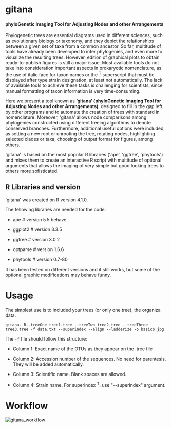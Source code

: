 # gitana
#### phyloGenetic Imaging Tool for Adjusting Nodes and other Arrangements

Phylogenetic trees are essential diagrams used in different sciences, such as evolutionary biology or taxonomy, and they depict the relationships between a given set of taxa from a common ancestor. So far, multitude of tools have already been developed to infer phylogenies, and even more to visualize the resulting trees. However, edition of graphical plots to obtain ready-to-publish figures is still a major issue. Most available tools do not take into consideration important aspects in prokaryotic nomenclature, as the use of italic face for taxon names or the <sup>T</sup> superscript that must be displayed after type strain designation, at least not automatically. The lack of available tools to achieve these tasks is challenging for scientists, since manual formatting of taxon information is very time-consuming. 

Here we present a tool known as **‘gitana’ (phyloGenetic Imaging Tool for Adjusting Nodes and other Arrangements)**, designed to fill in the gap left by other programs and to automate the creation of trees with standard in nomenclature. Moreover, 'gitana' allows node comparisons among phylogenies constructed using different treeing algorithms to denote conserved branches. Furthermore, additional useful options were included, as setting a new root or unrooting the tree, rotating nodes, highlighting selected clades or taxa, choosing of output format for figures, among others.

'gitana' is based on the most popular R libraries ('ape', 'ggtree', 'phytools') and mixes them to create an interactive R script with multitude of optional arguments that allows the imaging of very simple but good looking trees to others more sofisticated.


## R Libraries and version 
'gitana' was created on R version 4.1.0. 

The fellowing libraries are needed for the code. 

- ape # version 5.5 
behave 
- ggplot2  # version 3.3.5

- ggtree  # version 3.0.2

- optparse # version 1.6.6

- phytools # version 0.7-80

It has been tested on different versions and it still works, but some of the optional graphic modifications may behave funny. 

# Usage

The simplest use is to included your trees (or only one tree), the organiza data. 

`gitana. R--treeOne tree1.tree --treeTwo tree2.tree --treeThree tree3.tree -f data.txt --superindex --align --ladderize -o basico.jpg`

The `-f` file should follow this structure: 

- Column 1: Exact name of the OTUs as they appear on the .tree file

- Column 2: Accession number of the sequences. No need for parentesis. They will be added automatically. 

- Column 3: Scientific name. Blank spaces are allowed. 

- Column 4: Strain name. For superindex <sup>T</sup>, use "--superindex" argument.

# Workflow
![gitana_workflow](https://user-images.githubusercontent.com/94676441/171913474-31212b42-5cdc-4d25-95f1-589d11f79429.png)

